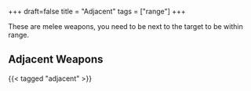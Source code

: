 +++
draft=false
title = "Adjacent"
tags = ["range"]
+++

These are melee weapons, you need to be next to the target to be within range.

## Adjacent Weapons

{{< tagged "adjacent" >}}

